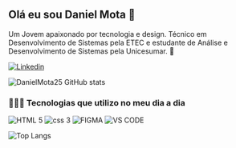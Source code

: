 ##  Olá eu sou Daniel Mota 👋 
Um Jovem apaixonado por tecnologia e design. Técnico em Desenvolvimento de Sistemas pela ETEC
e estudante de Análise e Desenvolvimento de Sistemas pela Unicesumar. 🚀

[![Linkedin](https://img.shields.io/badge/LinkedIn-0077B5?style=for-the-badge&logo=linkedin&logoColor=white)](https://www.linkedin.com/in/lucas-daniel-mota-medeiros/)

![DanielMota25 GitHub stats](https://github-readme-stats.vercel.app/api?username=DanielMota25&show_icons=true&theme=dracula) 
### 👨🏻‍💻 Tecnologias que utilizo no meu dia a dia

![HTML 5](https://img.shields.io/badge/HTML5-E34F26?style=for-the-badge&logo=html5&logoColor=white) ![css 3](https://img.shields.io/badge/CSS3-1572B6?style=for-the-badge&logo=css3&logoColor=white) ![FIGMA](https://img.shields.io/badge/Figma-F24E1E?style=for-the-badge&logo=figma&logoColor=white) ![VS CODE](https://img.shields.io/badge/Visual_Studio_Code-0078D4?style=for-the-badge&logo=visual%20studio%20code&logoColor=white)

![Top Langs](https://github-readme-stats.vercel.app/api/top-langs/?username=DanielMota25&layout=compact&theme=dracula)


